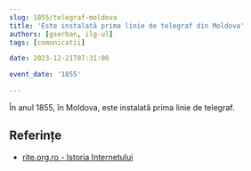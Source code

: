 ```yaml
---
slug: 1855/telegraf-moldova
title: 'Este instalată prima linie de telegraf din Moldova'
authors: [gserban, ilg-ul]
tags: [comunicatii]

date: 2023-12-21T07:31:00

event_date: '1855'

---
```


În anul 1855, în Moldova, este instalată prima linie de telegraf.

<!-- truncate -->

## Referințe

- [rite.org.ro - Istoria Internetului](https://rite.org.ro/istoria-internetului/)
